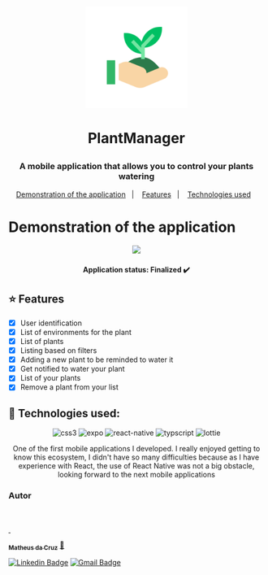 <p align="center">
  <img src="./assets/icon.png" alt="PlantManager icon" width="200">
  <h1 align="center">PlantManager</p>
</p>

<h3 align="center">A mobile application that allows you to control your plants watering</h3>

<p align="center">
  <a href="#demonstration-of-the-application">Demonstration of the application</a>&nbsp;&nbsp;&nbsp;|&nbsp;&nbsp;&nbsp;
  <a href="#star-features">Features</a>&nbsp;&nbsp;&nbsp;|&nbsp;&nbsp;&nbsp;
  <a href="#rocket-technologies-used">Technologies used</a>&nbsp;&nbsp;&nbsp;
</p>

# Demonstration of the application

<p align="center">
  <img src="./.github/demonstration.gif" width="30%"/>
</p>

<h4 align="center">Application status: Finalized ✔️</h4>

## :star: Features
- [x] User identification
- [x] List of environments for the plant
- [x] List of plants
- [x] Listing based on filters
- [x] Adding a new plant to be reminded to water it
- [x] Get notified to water your plant
- [x] List of your plants
- [x] Remove a plant from your list

## :rocket: Technologies used:

<p align="center">
<img src="https://xnrzwkuslogyvxcfkyyh.supabase.in/storage/v1/object/sign/projects-technologies-icons/css3_icon.svg?token=eyJhbGciOiJIUzI1NiIsInR5cCI6IkpXVCJ9.eyJ1cmwiOiJwcm9qZWN0cy10ZWNobm9sb2dpZXMtaWNvbnMvY3NzM19pY29uLnN2ZyIsImlhdCI6MTY0NDk2NjY0OCwiZXhwIjoxOTYwMzI2NjQ4fQ.3hY5ZCVizD-iwYAotRw28a_8-FyLEPI_cstW4VAHajA" alt="css3"  width="70" height="70"/>
<img src="https://xnrzwkuslogyvxcfkyyh.supabase.in/storage/v1/object/sign/projects-technologies-icons/expo_icon.png?token=eyJhbGciOiJIUzI1NiIsInR5cCI6IkpXVCJ9.eyJ1cmwiOiJwcm9qZWN0cy10ZWNobm9sb2dpZXMtaWNvbnMvZXhwb19pY29uLnBuZyIsImlhdCI6MTY0NDk2NjYxOCwiZXhwIjoxOTYwMzI2NjE4fQ.lx41cv5VYGvUAwdTYnz_opQ0Vuf6tICH0AMtVLpvdOg" alt="expo" width="70" height="70"/>
<img src="https://xnrzwkuslogyvxcfkyyh.supabase.in/storage/v1/object/sign/projects-technologies-icons/react_native_icon.svg?token=eyJhbGciOiJIUzI1NiIsInR5cCI6IkpXVCJ9.eyJ1cmwiOiJwcm9qZWN0cy10ZWNobm9sb2dpZXMtaWNvbnMvcmVhY3RfbmF0aXZlX2ljb24uc3ZnIiwiaWF0IjoxNjQ0OTY2NjMyLCJleHAiOjE5NjAzMjY2MzJ9.kSIxvN2b9J8oDdBfNHA8MRWtAUFIHbq2uVpTjB_D4pA" alt="react-native" width="70" height="70"/>
<img src="https://xnrzwkuslogyvxcfkyyh.supabase.in/storage/v1/object/sign/projects-technologies-icons/typescript_icon.svg?token=eyJhbGciOiJIUzI1NiIsInR5cCI6IkpXVCJ9.eyJ1cmwiOiJwcm9qZWN0cy10ZWNobm9sb2dpZXMtaWNvbnMvdHlwZXNjcmlwdF9pY29uLnN2ZyIsImlhdCI6MTY0NjE4Mzg1NSwiZXhwIjoxOTYxNTQzODU1fQ.7nkM_v4ug1D67eV3oyFjw60RuMsFmmX8XD74Sl7wTIg" alt="typscript" width="70" height="70"/>
<img src="https://xnrzwkuslogyvxcfkyyh.supabase.in/storage/v1/object/sign/projects-technologies-icons/lottie_icon.svg?token=eyJhbGciOiJIUzI1NiIsInR5cCI6IkpXVCJ9.eyJ1cmwiOiJwcm9qZWN0cy10ZWNobm9sb2dpZXMtaWNvbnMvbG90dGllX2ljb24uc3ZnIiwiaWF0IjoxNjQ0OTY2NjA0LCJleHAiOjE5NjAzMjY2MDR9._bATRNw4NHTrysRsFKA0xqiFRJYXK06tGK4aRRwHBIs" alt="lottie" width="70" height="70"/>
</p>

<p align="center">One of the first mobile applications I developed. I really enjoyed getting to know this ecosystem, I didn't have so many difficulties because as I have experience with React, the use of React Native was not a big obstacle, looking forward to the next mobile applications</p>

### Autor

<a href="https://app.rocketseat.com.br/me/matheus-da-cruz-frontend">
 <img style="border-radius: 50%;" src="https://avatars.githubusercontent.com/u/68445791?v=4" width="100px;" alt=""/>
<p>&nbsp;</p>
 <sub><b>Matheus da Cruz</b></sub></a> <a href="https://app.rocketseat.com.br/me/matheus-da-cruz-frontend" title="Rocketseat">  🚀</a>

[![Linkedin Badge](https://img.shields.io/badge/-Matheus-blue?style=flat-square&logo=Linkedin&logoColor=white&link=https://www.linkedin.com/in/matheus-cruz-frontend/)](https://www.linkedin.com/in/matheus-cruz-frontend/) 
[![Gmail Badge](https://img.shields.io/badge/-matheuswachcruz@gmail.com-c14438?style=flat-square&logo=Gmail&logoColor=white&link=mailto:matheuswachcruz@gmail.com)](mailto:matheuswachcruz@gmail.com)

